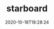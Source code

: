 ---
date: '2020-10-18T18:28:24'
draft: false
metadata:
  description: Kubernetes-native security tool kit
  homepage: https://GitHub.com/aquasecurity/starboard/discussions
  name: starboard
  owner:
    github_url: https://github.com/aquasecurity
    login: aquasecurity
    name: Aqua Security
    url: https://aquasec.com
  url: https://github.com/aquasecurity/starboard
tags:
- k8s
title: starboard
type: tool
---